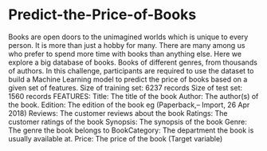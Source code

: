 # Predict-the-Price-of-Books
Books are open doors to the unimagined worlds which is unique to every person. It is more than just a hobby for many. There are many among us who prefer to spend more time with books than anything else.  Here we explore a big database of books. Books of different genres, from thousands of authors. In this challenge, participants are required to use the dataset to build a Machine Learning model to predict the price of books based on a given set of features.  Size of training set: 6237 records Size of test set: 1560 records  FEATURES:  Title: The title of the book Author: The author(s) of the book. Edition: The edition of the book eg (Paperback,– Import, 26 Apr 2018) Reviews: The customer reviews about the book Ratings: The customer ratings of the book Synopsis: The synopsis of the book Genre: The genre the book belongs to BookCategory: The department the book is usually available at. Price: The price of the book (Target variable)
